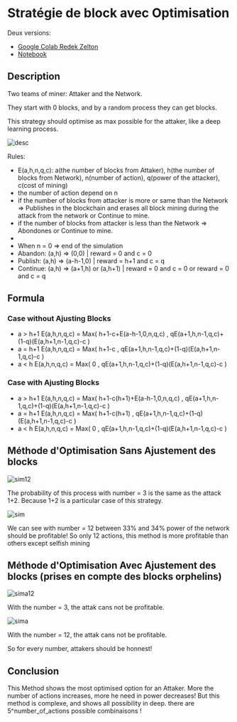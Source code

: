 # Stratégie de block avec Optimisation
Deux versions:
* [Google Colab Redek Zelton](https://colab.research.google.com/drive/153FhEKBz2MZw9glTCGRPzJe7Hfoe-wFZ?usp=sharing)
* [Notebook](https://github.com/redek-zelton/Cryptofinance/blob/main/Strategie%20de%20block/Strat%C3%A9gie_de_block.ipynb)

## Description
Two teams of miner: Attaker and the Network.

They start with 0 blocks, and by a random process they can get blocks.

This strategy should optimise as max possible for the attaker, like a deep learning process.

![desc](https://github.com/redek-zelton/Cryptofinance/blob/main/Méthode%20de%20Minage%20Optimal/desc.JPG)

Rules:
* E(a,h,n,q,c): a(the number of blocks from Attaker), h(the number of blocks from Network), n(number of action), q(power of the attacker), c(cost of mining)
* the number of action depend on n
* if the number of blocks from attacker is more or same than the Network => Publishes in the blockchain and erases all block mining during the attack from the network or Continue to mine.
* if the number of blocks from attacker is less than the Network => Abondones or Continue to mine.
*
* When n = 0 => end of the simulation
* Abandon: (a,h) => (0,0) | reward = 0 and c = 0
* Publish: (a,h) => (a-h-1,0) | reward = h+1 and c = q
* Continue: (a,h) => (a+1,h) or (a,h+1) | reward = 0 and c = 0 or reward = 0 and c = q

## Formula
### Case without Ajusting Blocks
* a > h+1
E(a,h,n,q,c) = Max( h+1-c+E(a-h-1,0,n,q,c) , qE(a+1,h,n-1,q,c)+(1-q)(E(a,h+1,n-1,q,c)-c )
* a = h+1
E(a,h,n,q,c) = Max( h+1-c , qE(a+1,h,n-1,q,c)+(1-q)(E(a,h+1,n-1,q,c)-c )
* a < h
E(a,h,n,q,c) = Max( 0 , qE(a+1,h,n-1,q,c)+(1-q)(E(a,h+1,n-1,q,c)-c )

### Case with Ajusting Blocks
* a > h+1
E(a,h,n,q,c) = Max( h+1-c(h+1)+E(a-h-1,0,n,q,c) , qE(a+1,h,n-1,q,c)+(1-q)(E(a,h+1,n-1,q,c)-c )
* a = h+1
E(a,h,n,q,c) = Max( h+1-c(h+1) , qE(a+1,h,n-1,q,c)+(1-q)(E(a,h+1,n-1,q,c)-c )
* a < h
E(a,h,n,q,c) = Max( 0 , qE(a+1,h,n-1,q,c)+(1-q)(E(a,h+1,n-1,q,c)-c )

## Méthode d'Optimisation Sans Ajustement des blocks
![sim12](https://github.com/redek-zelton/Cryptofinance/blob/main/Méthode%20de%20Minage%20Optimal/sim_12.JPG)

The probability of this process with number = 3 is the same as the attack 1+2. Because 1+2 is a particular case of this strategy.

![sim](https://github.com/redek-zelton/Cryptofinance/blob/main/Méthode%20de%20Minage%20Optimal/sim.JPG)

We can see with number = 12 between 33% and 34% power of the network should be profitable! So only 12 actions, this method is more profitable than others except selfish mining

## Méthode d'Optimisation Avec Ajustement des blocks (prises en compte des blocks orphelins)

![sima12](https://github.com/redek-zelton/Cryptofinance/blob/main/Méthode%20de%20Minage%20Optimal/sima_12.JPG)

With the number = 3, the attak cans not be profitable.

![sima](https://github.com/redek-zelton/Cryptofinance/blob/main/Méthode%20de%20Minage%20Optimal/sima.JPG)

With the number = 12, the attak cans not be profitable.

So for every number, attakers should be honnest! 

## Conclusion
This Method shows the most optimised option for an Attaker. More the number of actions increases, more he need in power decreases! But this method is complexe, and shows all possibility in deep. 
there are 5^number_of_actions possible combinaisons !
